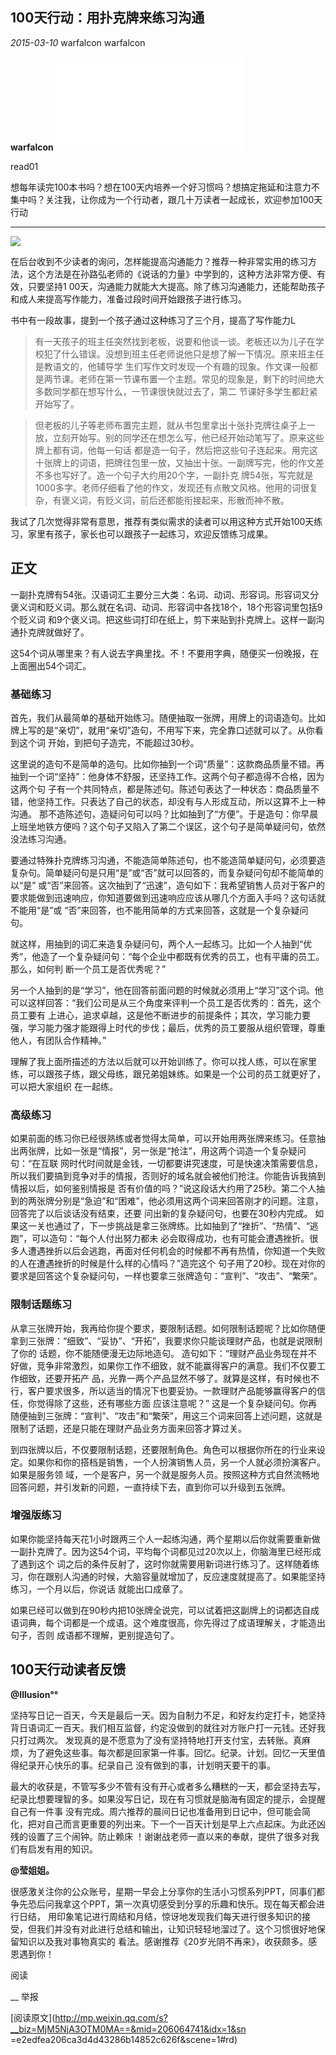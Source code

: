 ##  100天行动：用扑克牌来练习沟通

_2015-03-10_ warfalcon warfalcon

**warfalcon** ![](_resources/100天行动：用扑克牌来练习沟通image0.sgml)

read01

想每年读完100本书吗？想在100天内培养一个好习惯吗？想搞定拖延和注意力不集中吗？关注我，让你成为一个行动者，跟几十万读者一起成长，欢迎参加100天行动

__ __

![](_resources/100天行动：用扑克牌来练习沟通image1.jpg)

  

在后台收到不少读者的询问，怎样能提高沟通能力？推荐一种非常实用的练习方法，这个方法是在孙路弘老师的《说话的力量》中学到的，这种方法非常方便、有效，只要坚持1
00天，沟通能力就能大大提高。除了练习沟通能力，还能帮助孩子和成人来提高写作能力，准备过段时间开始跟孩子进行练习。

书中有一段故事，提到一个孩子通过这种练习了三个月，提高了写作能力L

> 有一天孩子的班主任突然找到老板，说要和他谈一谈。老板还以为儿子在学校犯了什么错误。没想到班主任老师说他只是想了解一下情况。原来班主任是教语文的，他辅导学
生们写作文时发现一个有趣的现象。作文课一般都是两节课。老师在第一节课布置一个主题。常见的现象是，剩下的时间绝大多数同学都在想写什么，一节课很快就过去了，第二
节课好多学生都赶紧开始写了。

>

> 但老板的儿子等老师布置完主题，就从书包里拿出十张扑克牌往桌子上一放，立刻开始写。别的同学还在想怎么写，他已经开始动笔写了。原来这些牌上都有词，他每一句话
都是造一句子，然后把这些句子连起来。用完这十张牌上的词语，把牌往包里一放，又抽出十张。一副牌写完，他的作文差不多也写好了。造一个句子大约用20个字，一副扑克
牌54张，写完就是1000多字。老师仔细看了他的作文，发现还有点散文风格。他用的词很复杂，有褒义词，有贬义词，前后还都能衔接起来，形散而神不散。

我试了几次觉得非常有意思，推荐有类似需求的读者可以用这种方式开始100天练习，家里有孩子，家长也可以跟孩子一起练习，欢迎反馈练习成果。

## 正文

一副扑克牌有54张。汉语词汇主要分三大类：名词、动词、形容词。形容词又分褒义词和贬义词。那么就在名词、动词、形容词中各找18个，18个形容词里包括9个贬义词
和9个褒义词。把这些词打印在纸上，剪下来贴到扑克牌上。这样一副沟通扑克牌就做好了。

这54个词从哪里来？有人说去字典里找。不！不要用字典，随便买一份晚报，在上面圈出54个词汇。

### 基础练习

首先，我们从最简单的基础开始练习。随便抽取一张牌，用牌上的词语造句。比如牌上写的是“亲切”，就用“亲切”造句，不用写下来，完全靠口述就可以了。从你看到这个词
开始，到把句子造完，不能超过30秒。

这里说的造句不是简单的造句。比如你抽到一个词“质量”：这款商品质量不错。再抽到一个词“坚持”：他身体不舒服，还坚持工作。这两个句子都造得不合格，因为这两个句
子有一个共同特点，都是陈述句。陈述句表达了一种状态：商品质量不错，他坚持工作。只表达了自己的状态，却没有与人形成互动，所以这算不上一种沟通。
那不造陈述句，造疑问句可以吗？比如抽到了“方便”。于是造句：你早晨上班坐地铁方便吗？这个句子又陷入了第二个误区，这个句子是简单疑问句，依然没法练习沟通。

要通过特殊扑克牌练习沟通，不能造简单陈述句，也不能造简单疑问句，必须要造复杂句。简单疑问句是只用“是”或“否”就可以回答的，而复杂疑问句却不能简单的以“是”
或“否”来回答。这次抽到了“迅速”，造句如下：我希望销售人员对于客户的要求能做到迅速响应，你知道要做到迅速响应应该从哪几个方面入手吗？这句话就不能用“是”或
“否”来回答，也不能用简单的方式来回答，这就是一个复杂疑问句。

就这样，用抽到的词汇来造复杂疑问句，两个人一起练习。比如一个人抽到“优秀”，他造了一个复杂疑问句：“每个企业中都既有优秀的员工，也有平庸的员工。那么，如何判
断一个员工是否优秀呢？”

另一个人抽到的是“学习”，他在回答前面问题的时候就必须用上“学习”这个词。他可以这样回答：“我们公司是从三个角度来评判一个员工是否优秀的：首先，这个员工要有
上进心，追求卓越，这是他不断进步的前提条件；其次，学习能力要强，学习能力强才能跟得上时代的步伐；最后，优秀的员工要服从组织管理，尊重他人，有团队合作精神。”

理解了我上面所描述的方法以后就可以开始训练了。你可以找人练，可以在家里练，可以跟孩子练，跟父母练，跟兄弟姐妹练。如果是一个公司的员工就更好了，可以把大家组织
在一起练。

### 高级练习

如果前面的练习你已经很熟练或者觉得太简单，可以开始用两张牌来练习。任意抽出两张牌，比如一张是“情报”，另一张是“抢注”，用这两个词造一个复杂疑问句：“在互联
网时代时间就是金钱，一切都要讲究速度，可是快速决策需要信息，所以我们要搞到竞争对手的情报，否则好的域名就会被他们抢注。你能告诉我搞到情报以后，如何鉴别情报是
否有价值的吗？”说这段话大约用了25秒。第二个人抽到的两张牌分别是“急迫”和“困难”，他必须用这两个词来回答刚才的问题。注意，回答完了以后谈话没有结束，还要
问出新的复杂疑问句，也要在30秒内完成。 如果这一关也通过了，下一步挑战是拿三张牌练。比如抽到了“挫折”、“热情”、“逃跑”，可以造句：“每个人付出努力都未
必会取得成功，也有可能会遭遇挫折。很多人遭遇挫折以后会逃跑，再面对任何机会的时候都不再有热情，你知道一个失败的人在遭遇挫折的时候是什么样的心情吗？”造完这个
句子用了20秒。现在对你的要求是回答这个复杂疑问句，一样也要拿三张牌造句：“宣判”、“攻击”、“繁荣”。

### 限制话题练习

从拿三张牌开始，我再给你提个要求，要限制话题。如何限制话题呢？比如你随便拿到三张牌：“细致”、“妥协”、“开拓”，我要求你只能谈理财产品，也就是说限制了你的
话题，你不能随便漫无边际地造句。 造句如下：“理财产品业务现在并不好做，竞争非常激烈，如果你工作不细致，就不能赢得客户的满意。我们不仅要工作细致，还要开拓产
品，光靠一两个产品显然不够了。就算是这样，有时候也不行，客户要求很多，所以适当的情况下也要妥协。一款理财产品能够赢得客户的信任，你觉得除了这些，还有哪些方面
应该注意呢？”
这是一个复杂疑问句。你再随便抽到三张牌：“宣判”、“攻击”和“繁荣”，用这三个词来回答上述问题，这就是限制了话题，还是只能在理财产品业务方面来回答才算过关。

到四张牌以后，不仅要限制话题，还要限制角色。角色可以根据你所在的行业来设定。如果你和你的搭档是销售，一个人扮演销售人员，另一个人就必须扮演客户。如果是服务领
域，一个是客户，另一个就是服务人员。按照这种方式自然流畅地回答问题，并引发新的问题，一直持续下去，直到你可以升级到五张牌。

### 增强版练习

如果你能坚持每天花1小时跟两三个人一起练沟通，两个星期以后你就需要重新做一副扑克牌了。因为这54个词，平均每个词都见过20次以上，你脑海里已经形成了遇到这个
词之后的条件反射了，这时你就需要用新词进行练习了。这样随着练习，你在跟别人沟通的时候，大脑容量就增加了，反应速度就提高了。如果能坚持练习，一个月以后，你说话
就能出口成章了。

如果已经可以做到在90秒内把10张牌全说完，可以试着把这副牌上的词都选自成语词典，每个词都是一个成语。这个难度很高，你先得过了成语理解关，才能造出句子，否则
成语都不理解，更别提造句了。

## 100天行动读者反馈

**@Illusion°°**

坚持写日记一百天，今天是最后一天。因为自制力不足，和好友约定打卡，她坚持背日语词汇一百天。我们相互监督，约定没做到的就往对方账户打一元钱。还好我只打过两次。
发现真的是不愿意为了没有坚持特地打开支付宝，去转账。真麻烦，为了避免这些事。每次都是回家第一件事。回忆。纪录。计划。回忆一天里值得纪录开心快乐的事。纪录自己
没有做到的事，计划明天要干的事。

最大的收获是，不管写多少不管有没有开心或者多么糟糕的一天，都会坚持去写，纪录比想要理智的多。如果没写日记，现在有习惯就是脑海有固定的提示，会提醒自己有一件事
没有完成。周六推荐的晨间日记也准备用到日记中，但可能会简化，把对自己而言更重要的列出来。下一个一百天计划是早上六点起床。为此还凶残的设置了三个闹钟。防止赖床
！谢谢战老师一直以来的奉献，提供了很多对我们有启发有用的知识。

**@莹姐姐。**

很感激关注你的公众账号，星期一早会上分享你的生活小习惯系列PPT，同事们都争先恐后问我拿这个PPT，第一次真切感受到分享的乐趣和快乐。现在每天都会进行日结，
用印象笔记进行周结和月结，惊讶地发现我们每天进行很多知识的接受，但我们并没有对此进行总结和输出，让知识轻轻地溜过了。这个习惯很好地保留知识以及我对事物真实的
看法。感谢推荐《20岁光阴不再来》，收获颇多。感恩遇到你！

  

阅读

__ 举报

[阅读原文](http://mp.weixin.qq.com/s?__biz=MjM5NjA3OTM0MA==&mid=206064741&idx=1&sn
=e2edfea206ca3d4d43286b14852c626f&scene=1#rd)

